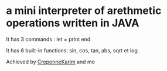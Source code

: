 # a mini interpreter of arethmetic operations written in JAVA

It has 3 commands :
    let <variable> = <expression>
    print <expression>
    end
    
    
It has 6 built-in functions: sin, cos, tan, abs, sqrt et log.


Achieved by [CreponneKarim](https://github.com/CreponneKarim) and me
